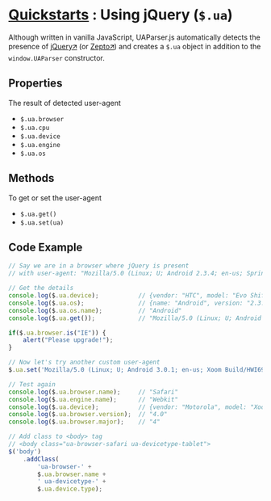 # [Quickstarts](/intro/quick-start/quick-start) : Using jQuery (`$.ua`)

Although written in vanilla JavaScript, UAParser.js automatically detects the presence of [jQuery🡭](https://jquery.com/) (or [Zepto🡭](https://zeptojs.com/)) and creates a `$.ua` object in addition to the `window.UAParser` constructor. 

## Properties

The result of detected user-agent

- `$.ua.browser`
- `$.ua.cpu`
- `$.ua.device`
- `$.ua.engine`
- `$.ua.os`

## Methods

To get or set the user-agent

- `$.ua.get()`
- `$.ua.set(ua)`

## Code Example

```js [client.js]
// Say we are in a browser where jQuery is present
// with user-agent: "Mozilla/5.0 (Linux; U; Android 2.3.4; en-us; Sprint APA7373KT Build/GRJ22) AppleWebKit/533.1 (KHTML, like Gecko) Version/4.0"

// Get the details
console.log($.ua.device);           // {vendor: "HTC", model: "Evo Shift 4G", type: "mobile"}
console.log($.ua.os);               // {name: "Android", version: "2.3.4"}
console.log($.ua.os.name);          // "Android"
console.log($.ua.get());            // "Mozilla/5.0 (Linux; U; Android 2.3.4; en-us; Sprint APA7373KT Build/GRJ22) AppleWebKit/533.1 (KHTML, like Gecko) Version/4.0"

if($.ua.browser.is("IE")) {
    alert("Please upgrade!");
}

// Now let's try another custom user-agent
$.ua.set('Mozilla/5.0 (Linux; U; Android 3.0.1; en-us; Xoom Build/HWI69) AppleWebKit/534.13 (KHTML, like Gecko) Version/4.0 Safari/534.13');

// Test again
console.log($.ua.browser.name);     // "Safari"
console.log($.ua.engine.name);      // "Webkit"
console.log($.ua.device);           // {vendor: "Motorola", model: "Xoom", type: "tablet"}
console.log($.ua.browser.version);  // "4.0"
console.log($.ua.browser.major);    // "4"

// Add class to <body> tag
// <body class="ua-browser-safari ua-devicetype-tablet">
$('body')
    .addClass(
        'ua-browser-' + 
        $.ua.browser.name + 
        ' ua-devicetype-' + 
        $.ua.device.type);
```